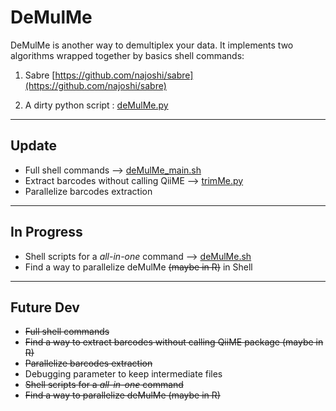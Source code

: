 # DeMulMe

DeMulMe is another way to demultiplex your data. It implements two algorithms wrapped together by basics shell commands:

1. Sabre [https://github.com/najoshi/sabre](https://github.com/najoshi/sabre)
 
2. A dirty python script : [deMulMe.py](https://github.com/RemiMaglione/genomicScript/blob/master/deMulMe/deMulMe.py)

---
## Update
* Full shell commands --> [deMulMe_main.sh](https://github.com/RemiMaglione/genomicScript/blob/master/deMulMe/deMulMe_main.sh)
* Extract barcodes without calling QiiME --> [trimMe.py](https://github.com/RemiMaglione/genomicScript/blob/master/trimMe/trimMe.py)
* Parallelize barcodes extraction
---
## In Progress
* Shell scripts for a _all-in-one_ command --> [deMulMe.sh](https://github.com/RemiMaglione/genomicScript/blob/master/deMulMe/deMulMe.sh)
* Find a way to parallelize deMulMe ~~(maybe in R)~~ in Shell
---
## Future Dev
* ~~Full shell commands~~
* ~~Find a way to extract barcodes without calling QiiME package (maybe in R)~~
* ~~Parallelize barcodes extraction~~
* Debugging parameter to keep intermediate files
* ~~Shell scripts for a _all-in-one_ command~~
* ~~Find a way to parallelize deMulMe (maybe in R)~~
